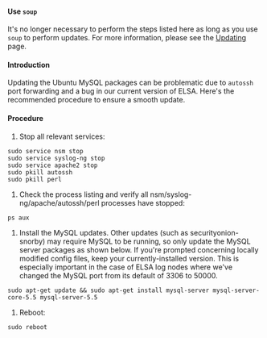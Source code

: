 #### Use `soup` ####

It's no longer necessary to perform the steps listed here as long as you use `soup` to perform updates.  For more information, please see the [Updating](Upgrade) page.

#### Introduction ####

Updating the Ubuntu MySQL packages can be problematic due to `autossh` port forwarding and a bug in our current version of ELSA.  Here's the recommended procedure to ensure a smooth update.

#### Procedure ####

  1. Stop all relevant services:
```
sudo service nsm stop
sudo service syslog-ng stop
sudo service apache2 stop
sudo pkill autossh
sudo pkill perl
```
  1. Check the process listing and verify all nsm/syslog-ng/apache/autossh/perl processes have stopped:
```
ps aux
```
  1. Install the MySQL updates.  Other updates (such as securityonion-snorby) may require MySQL to be running, so only update the MySQL server packages as shown below.  If you're prompted concerning locally modified config files, keep your currently-installed version.  This is especially important in the case of ELSA log nodes where we've changed the MySQL port from its default of 3306 to 50000.
```
sudo apt-get update && sudo apt-get install mysql-server mysql-server-core-5.5 mysql-server-5.5
```
  1. Reboot:
```
sudo reboot
```
